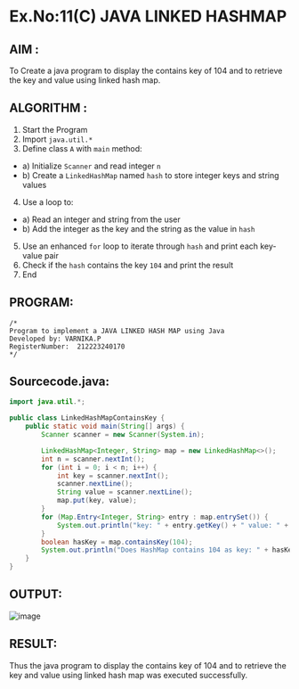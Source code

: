 # Ex.No:11(C)             JAVA LINKED HASHMAP
 ## AIM :

To Create a java program to display the contains key of 104 and to retrieve the key and value using linked hash map.

## ALGORITHM :

1.	Start the Program
2.	Import `java.util.*`
3.	Define class `A` with `main` method:
-	a) Initialize `Scanner` and read integer `n`
-	b) Create a `LinkedHashMap` named `hash` to store integer keys and string values
4.	Use a loop to:
-	a) Read an integer and string from the user
-	b) Add the integer as the key and the string as the value in `hash`
5.	Use an enhanced `for` loop to iterate through `hash` and print each key-value pair
6.	Check if the `hash` contains the key `104` and print the result
7.	End


## PROGRAM:
 ```
/*
Program to implement a JAVA LINKED HASH MAP using Java
Developed by: VARNIKA.P
RegisterNumber:  212223240170
*/
```

## Sourcecode.java:


```JAVA
import java.util.*;

public class LinkedHashMapContainsKey {
    public static void main(String[] args) {
        Scanner scanner = new Scanner(System.in);

        LinkedHashMap<Integer, String> map = new LinkedHashMap<>();
        int n = scanner.nextInt();
        for (int i = 0; i < n; i++) {
            int key = scanner.nextInt();
            scanner.nextLine(); 
            String value = scanner.nextLine();
            map.put(key, value);
        }
        for (Map.Entry<Integer, String> entry : map.entrySet()) {
            System.out.println("key: " + entry.getKey() + " value: " + entry.getValue());
        }
        boolean hasKey = map.containsKey(104);
        System.out.println("Does HashMap contains 104 as key: " + hasKey);
    }
}
```





## OUTPUT:

![image](https://github.com/user-attachments/assets/b96b2f6d-a42e-40ff-9616-1c2947ddcb32)


## RESULT:
Thus the  java program to display the contains key of 104 and to retrieve the key and value using linked hash map was executed successfully.








